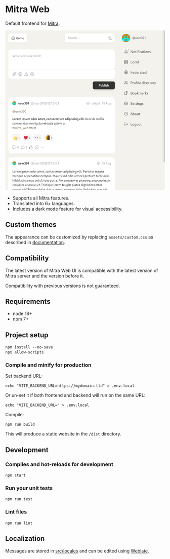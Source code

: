 # Mitra Web

Default frontend for [Mitra](https://codeberg.org/silverpill/mitra).

<img width="650" src="screenshot.png" alt="screenshot">

- Supports all Mitra features.
- Translated into 6+ languages.
- Includes a dark mode feature for visual accessibility.

## Custom themes

The appearance can be customized by replacing `assets/custom.css` as described in [documentation](https://codeberg.org/silverpill/mitra/src/branch/main/docs/custom_themes.md).

## Compatibility

The latest version of Mitra Web UI is compatible with the latest version of Mitra server and the version before it.

Compatibility with previous versions is not guaranteed.

## Requirements

- node 18+
- npm 7+

## Project setup

```
npm install --no-save
npx allow-scripts
```

### Compile and minify for production

Set backend URL:

```
echo "VITE_BACKEND_URL=https://mydomain.tld" > .env.local
```

Or un-set it if both frontend and backend will run on the same URL:

```
echo "VITE_BACKEND_URL=" > .env.local
```

Compile:

```
npm run build
```

This will produce a static website in the `/dist` directory.

## Development

### Compiles and hot-reloads for development

```
npm start
```

### Run your unit tests

```
npm run test
```

### Lint files

```
npm run lint
```

## Localization

Messages are stored in [src/locales](./src/locales) and can be edited using [Weblate](https://translate.codeberg.org/projects/mitra-web/main/).

